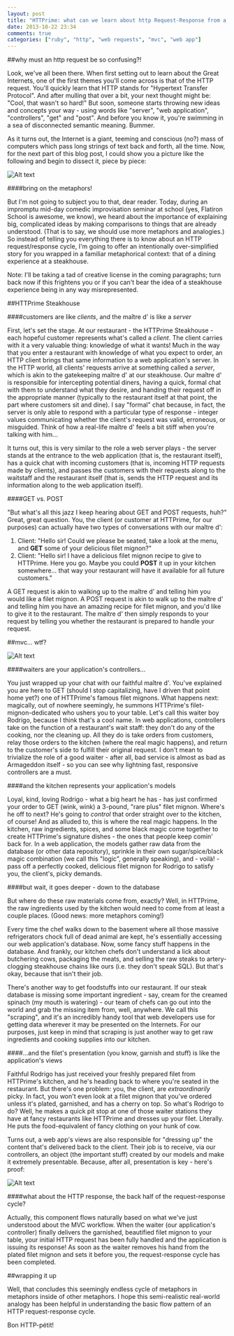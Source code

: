 ```yaml
---
layout: post
title: "HTTPrime: what can we learn about http Request-Response from a steakhouse?"
date: 2013-10-22 23:34
comments: true
categories: ["ruby", "http", "web requests", "mvc", "web app"]
---
```

##why must an http request be so confusing?!

Look, we've all been there. When first setting out to learn about the Great Internets, one of the first themes you'll come across is that of the HTTP request. You'll quickly learn that HTTP stands for "Hypertext Transfer Protocol". And after mulling that over a bit, your next thought might be: "Cool, that wasn't so hard!" But soon, someone starts throwing new ideas and concepts your way - using words like "server", "web application", "controllers", "get" and "post". And before you know it, you're swimming in a sea of disconnected semantic meaning. Bummer.

As it turns out, the Internet is a giant, teeming and conscious (no?) mass of computers which pass long strings of text back and forth, all the time. Now, for the next part of this blog post, I could show you a picture like the following and begin to dissect it, piece by piece:

![Alt text](http://www.jeevanchaaya.com/techvibe/wp-content/uploads/2008/10/http-request-response-model.png)

####bring on the metaphors!

But I'm not going to subject you to that, dear reader. Today, during an impromptu mid-day comedic improvisation seminar at school (yes, Flatiron School is awesome, we know), we heard about the importance of explaining big, complicated ideas by making comparisons to things that are already understood. (That is to say, we should use more metaphors and analogies.) So instead of telling you everything there is to know about an HTTP request/response cycle, I'm going to offer an intentionally over-simplified story for you wrapped in a familiar metaphorical context: that of a dining experience at a steakhouse. 

Note: I'll be taking a tad of creative license in the coming paragraphs; turn back now if this frightens you or if you can't bear the idea of a steakhouse experience being in any way misrepresented.

##HTTPrime Steakhouse

####customers are like *clients*, and the maître d' is like a *server*

First, let's set the stage. At our restaurant - the HTTPrime Steakhouse - each hopeful customer represents what's called a *client*. The client carries with it a very valuable thing: knowledge of what it wants! Much in the way that you enter a restaurant with knowledge of what you expect to order, an HTTP client brings that same information to a web application's server. In the HTTP world, all clients' requests arrive at something called a *server*, which is akin to the gatekeeping maître d' at our steakhouse. Our maître d' is responsible for intercepting potential diners, having a quick, formal chat with them to understand what they desire, and handing their request off in the appropriate manner (typically to the restaurant itself at that point, the part where customers sit and dine). I say "formal" chat because, in fact, the server is only able to respond with a particular type of response - integer values communicating whether the client's request was valid, erroneous, or misguided. Think of how a real-life maître d' feels a bit stiff when you're talking with him...

It turns out, this is very similar to the role a web server plays - the server stands at the entrance to the web application (that is, the restaurant itself), has a quick chat with incoming customers (that is, incoming HTTP requests made by clients), and passes the customers with their requests along to the waitstaff and the restaurant itself (that is, sends the HTTP request and its information along to the web application itself). 

####GET vs. POST

"But what's all this jazz I keep hearing about GET and POST requests, huh?" Great, great question. You, the client (or customer at HTTPrime, for our purposes) can actually have two types of conversations with our maître d':

1. Client: "Hello sir! Could we please be seated, take a look at the menu, and **GET** some of your delicious filet mignon?"
2. Client: "Hello sir! I have a delicious filet mignon recipe to give to HTTPrime. Here you go. Maybe you could **POST** it up in your kitchen somewhere… that way your restaurant will have it available for all future customers."

A GET request is akin to walking up to the maître d' and telling him you would like a filet mignon. A POST request is akin to walk up to the maître d' and telling him you have an amazing recipe for filet mignon, and you'd like to give it to the restaurant. The maître d' then simply responds to your request by telling you whether the restaurant is prepared to handle your request. 

##mvc... wtf?

![Alt text](http://www.digital-web.com/extras/restful_css/mvc-by-a-web-app-designer.png)

####waiters are your application's controllers...

You just wrapped up your chat with our faithful maître d'. You've explained you are here to GET (should I stop capitalizing, have I driven that point home yet?) one of HTTPrime's famous filet mignons. What happens next: magically, out of nowhere seemingly, he summons HTTPrime's filet-mignon-dedicated who ushers you to your table. Let's call this waiter boy Rodrigo, because I think that's a cool name. In web applications, controllers take on the function of a restaurant's wait staff: they don't do any of the cooking, nor the cleaning up. All they do is take orders from customers, relay those orders to the kitchen (where the real magic happens), and return to the customer's side to fulfill their original request. I don't mean to trivialize the role of a good waiter - after all, bad service is almost as bad as Armageddon itself - so you can see why lightning fast, responsive controllers are a must. 

####and the kitchen represents your application's models

Loyal, kind, loving Rodrigo - what a big heart he has - has just confirmed your order to GET (wink, wink) a 3-pound, "rare plus" filet mignon. Where's he off to next? He's going to *control* that order straight over to the kitchen, of course! And as alluded to, this is where the real magic happens. In the kitchen, raw ingredients, spices, and some black magic come together to create HTTPrime's signature dishes - the ones that people keep comin' back for. In a web application, the models gather raw data from the database (or other data repository), sprinkle in their own sugar/spice/black magic combination (we call this "logic", generally speaking), and - voilà! - pass off a perfectly cooked, delicious filet mignon for Rodrigo to satisfy you, the client's, picky demands. 

####but wait, it goes deeper - down to the database

But where do these raw materials come from, exactly? Well, in HTTPrime, the raw ingredients used by the kitchen would need to come from at least a couple places. (Good news: more metaphors coming!)

Every time the chef walks down to the basement where all those massive refrigerators chock full of dead animal are kept, he's essentially accessing our web application's database. Now, some fancy stuff happens in the database. And frankly, our kitchen chefs don't understand a lick about butchering cows, packaging the meats, and selling the raw steaks to artery-clogging steakhouse chains like ours (i.e. they don't speak SQL). But that's okay, because that isn't their job.

There's another way to get foodstuffs into our restaurant. If our steak database is missing some important ingredient - say, cream for the creamed spinach (my mouth is watering) - our team of chefs can go out into the world and grab the missing item from, well, anywhere. We call this "scraping", and it's an incredibly handy tool that web developers use for getting data wherever it may be presented on the Internets. For our purposes, just keep in mind that scraping is just another way to get raw ingredients and cooking supplies into our kitchen. 

####...and the filet's presentation (you know, garnish and stuff) is like the application's views

Faithful Rodrigo has just received your freshly prepared filet from HTTPrime's kitchen, and he's heading back to where you're seated in the restaurant. But there's one problem: you, the client, are _extraordinarily_ picky. In fact, you won't even look at a filet mignon that you've ordered unless it's plated, garnished, and has a cherry on top. So what's Rodrigo to do? Well, he makes a quick pit stop at one of those waiter stations they have at fancy restaurants like HTTPrime and dresses up your filet. Literally. He puts the food-equivalent of fancy clothing on your hunk of cow.

Turns out, a web app's views are also responsible for "dressing up" the content that's delivered back to the client. Their job is to receive, via our controllers, an object (the important stuff) created by our models and make it extremely presentable. Because, after all, presentation is key - here's proof:

![Alt text](http://4.bp.blogspot.com/-JVqw7uNjBIA/UT8iKeNvjQI/AAAAAAAAAGw/XLEljNq22Xo/s1600/best-food-presentation8.jpg)

####what about the HTTP response, the back half of the request-response cycle?

Actually, this component flows naturally based on what we've just understood about the MVC workflow. When the waiter (our application's controller) finally delivers the garnished, beautified filet mignon to your table, your initial HTTP request has been fully handled and the application is issuing its response! As soon as the waiter removes his hand from the plated filet mignon and sets it before you, the request-response cycle has been completed. 

##wrapping it up

Well, that concludes this seemingly endless cycle of metaphors in metaphors inside of other metaphors. I hope this semi-realistic real-world analogy has been helpful in understanding the basic flow pattern of an HTTP request-response cycle. 

Bon HTTP-pétit!